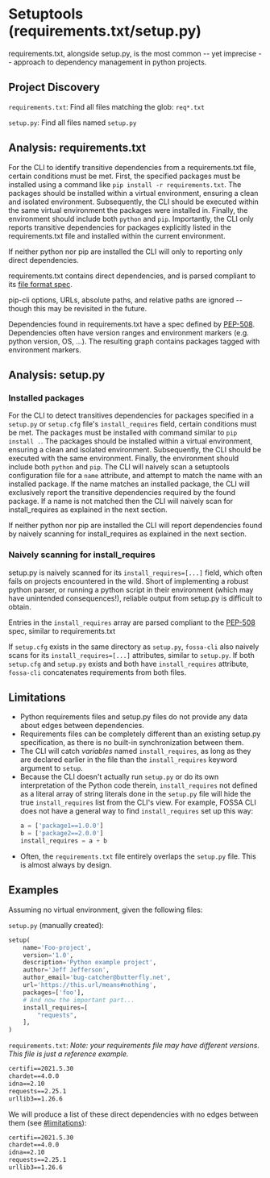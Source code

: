 # Setuptools (requirements.txt/setup.py)

requirements.txt, alongside setup.py, is the most common -- yet imprecise --
approach to dependency management in python projects.

## Project Discovery

`requirements.txt`: Find all files matching the glob: `req*.txt`

`setup.py`: Find all files named `setup.py`

## Analysis: requirements.txt

For the CLI to identify transitive dependencies from a requirements.txt file,
certain conditions must be met. First, the specified packages must be installed
using a command like `pip install -r requirements.txt`. The packages should be
installed within a virtual environment, ensuring a clean and isolated environment.
Subsequently, the CLI should be executed within the same virtual environment the
packages were installed in. Finally, the environment should include both `python`
and `pip`. Importantly, the CLI only reports transitive dependencies for packages
explicitly listed in the requirements.txt file and installed within the current
environment.

If neither python nor pip are installed the CLI will only to reporting only direct
dependencies.

requirements.txt contains direct dependencies, and is parsed compliant to its
[file format spec][requirements-file-format].

pip-cli options, URLs, absolute paths, and relative paths are ignored -- though
this may be revisited in the future.

Dependencies found in requirements.txt have a spec defined by
[PEP-508][pep-508]. Dependencies often have version ranges and environment
markers (e.g. python version, OS, ...). The resulting graph contains packages
tagged with environment markers.

## Analysis: setup.py

### Installed packages

For the CLI to detect transitives dependencies for packages specified in a
`setup.py` or `setup.cfg` file's `install_requires` field, certain conditions must
be met. The packages must be installed with command similar to `pip install .`. The
packages should be installed within a virtual environment, ensuring a clean and
isolated environment. Subsequently, the CLI should be executed with the same environment.
Finally, the environment should include both `python` and `pip`. The CLI will naively
scan a setuptools configuration file for a `name` attribute, and attempt to match
the name with an installed package. If the name matches an installed package, the
CLI will exclusively report the transitive dependencies required by the found package.
If a name is not matched then the CLI will naively scan for install_requires as
explained in the next section.

If neither python nor pip are installed the CLI will report dependencies found
by naively scanning for install_requires as explained in the next section.

### Naively scanning for install_requires

setup.py is naively scanned for its `install_requires=[...]` field, which often
fails on projects encountered in the wild. Short of implementing a robust python
parser, or running a python script in their environment (which may have
unintended consequences!), reliable output from setup.py is difficult to obtain.

Entries in the `install_requires` array are parsed compliant to the
[PEP-508][pep-508] spec, similar to requirements.txt

If `setup.cfg` exists in the same directory as `setup.py`, `fossa-cli` also naively
scans for its `install_requires=[...]` attributes, similar to `setup.py`. If both `setup.cfg` and
`setup.py` exists and both have `install_requires` attribute, `fossa-cli` concatenates requirements
from both files.

[setup.cfg docs]: https://setuptools.pypa.io/en/latest/userguide/declarative_config.html
[requirements-file-format]: https://pip.pypa.io/en/stable/reference/requirements-file-format/
[pep-508]: https://www.python.org/dev/peps/pep-0508/

## Limitations

* Python requirements files and setup.py files do not provide any data about edges between dependencies.
* Requirements files can be completely different than an existing setup.py specification, as there is no built-in
synchronization between them.
* The CLI will catch *variables* named `install_requires`, as long as they are declared earlier in the file than the `install_requires` keyword argument to `setup`.
* Because the CLI doesn't actually run `setup.py` or do its own interpretation of the Python code therein, `install_requires` not defined as a literal array of string literals done in the `setup.py` file will hide the
true `install_requires` list from the CLI's view. For example, FOSSA CLI does not have a general way to find `install_requires` set up this way:
    ```python
    a = ['package1==1.0.0']
    b = ['package2==2.0.0']
    install_requires = a + b
    ```
* Often, the `requirements.txt` file entirely overlaps the `setup.py` file.  This is almost always by design.

## Examples

Assuming no virtual environment, given the following files:

`setup.py` (manually created):

```python
setup(
    name='Foo-project',
    version='1.0',
    description='Python example project',
    author='Jeff Jefferson',
    author_email='bug-catcher@butterfly.net',
    url='https://this.url/means#nothing',
    packages=['foo'],
    # And now the important part...
    install_requires=[
        "requests",
    ],
)
```

`requirements.txt`:
*Note: your requirements file may have different versions. This file is just a reference example.*

```txt
certifi==2021.5.30
chardet==4.0.0
idna==2.10
requests==2.25.1
urllib3==1.26.6
```

We will produce a list of these direct dependencies with no edges between them (see [#limitations](#limitations)):

```txt
certifi==2021.5.30
chardet==4.0.0
idna==2.10
requests==2.25.1
urllib3==1.26.6
```
